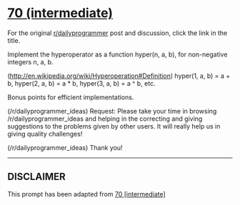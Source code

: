 # [70 (intermediate)](https://www.reddit.com/r/dailyprogrammer/comments/vsv3v/6292012_challenge_70_intermediate/)

For the original [r/dailyprogrammer](https://www.reddit.com/r/dailyprogrammer/) post and discussion, click the link in the title.

Implement the hyperoperator as a function hyper(n, a, b), for non-negative integers n, a, b.

(http://en.wikipedia.org/wiki/Hyperoperation#Definition)
hyper(1, a, b) = a + b, hyper(2, a, b) = a * b, hyper(3, a, b) = a ^ b, etc.

Bonus points for efficient implementations.

(/r/dailyprogrammer_ideas)
Request: Please take your time in browsing /r/dailyprogrammer_ideas and helping in the correcting and giving suggestions to the problems given by other users. It will really help us in giving quality challenges!

(/r/dailyprogrammer_ideas)
Thank you!


----
## **DISCLAIMER**
This prompt has been adapted from [70 [intermediate]](https://www.reddit.com/r/dailyprogrammer/comments/vsv3v/6292012_challenge_70_intermediate/
)
